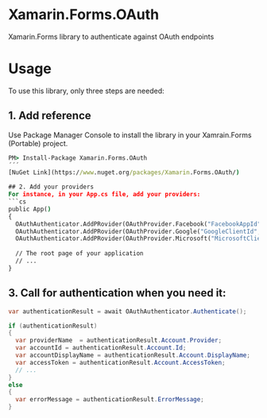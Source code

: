 # Xamarin.Forms.OAuth
Xamarin.Forms library to authenticate against OAuth endpoints


# Usage

To use this library, only three steps are needed:


## 1. Add reference
Use Package Manager Console to install the library in your Xamrain.Forms (Portable) project.
```bat
PM> Install-Package Xamarin.Forms.OAuth 
´´´
[NuGet Link](https://www.nuget.org/packages/Xamarin.Forms.OAuth/)

## 2. Add your providers
For instance, in your App.cs file, add your providers:
```cs
public App()
{
  OAuthAuthenticator.AddPRovider(OAuthProvider.Facebook("FacebookAppId"));
  OAuthAuthenticator.AddPRovider(OAuthProvider.Google("GoogleClientId", "RedirectUrlConfiguredInGoogleAppConsole"));
  OAuthAuthenticator.AddPRovider(OAuthProvider.Microsoft("MicrosoftClientId", "RedirectUrlConfiguredInMicrosoftDeveloperApp"));
  
  // The root page of your application
  // ...
}
```

## 3. Call for authentication when you need it:
```cs
var authenticationResult = await OAuthAuthenticator.Authenticate();

if (authenticationResult)
{
  var providerName  = authenticationResult.Account.Provider;
  var accountId = authenticationResult.Account.Id;
  var accountDisplayName = authenticationResult.Account.DisplayName;
  var accessToken = authenticationResult.Account.AccessToken;
  // ...
}
else
{
  var errorMessage = authenticationResult.ErrorMessage;
}
```
